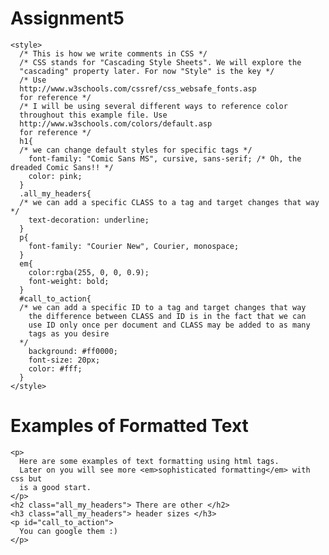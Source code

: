 # Assignment5
<!DOCTYPE html>
<html>
  <head>
    <title>
      CSS and some basic text formatting
    </title>

    <style>
      /* This is how we write comments in CSS */
      /* CSS stands for "Cascading Style Sheets". We will explore the
      "cascading" property later. For now "Style" is the key */
      /* Use
      http://www.w3schools.com/cssref/css_websafe_fonts.asp
      for reference */
      /* I will be using several different ways to reference color
      throughout this example file. Use
      http://www.w3schools.com/colors/default.asp
      for reference */
      h1{
      /* we can change default styles for specific tags */
        font-family: "Comic Sans MS", cursive, sans-serif; /* Oh, the dreaded Comic Sans!! */
        color: pink;
      }
      .all_my_headers{
      /* we can add a specific CLASS to a tag and target changes that way */
        text-decoration: underline;
      }
      p{
        font-family: "Courier New", Courier, monospace;
      }
      em{
        color:rgba(255, 0, 0, 0.9);
        font-weight: bold;
      }
      #call_to_action{
      /* we can add a specific ID to a tag and target changes that way
        the difference between CLASS and ID is in the fact that we can
        use ID only once per document and CLASS may be added to as many
        tags as you desire
      */
        background: #ff0000;
        font-size: 20px;
        color: #fff;
      }
    </style>

  </head>

  <body>
    <h1 class="all_my_headers"> Examples of Formatted Text </h1>

    <p>
      Here are some examples of text formatting using html tags.
      Later on you will see more <em>sophisticated formatting</em> with css but
      is a good start.
    </p>
    <h2 class="all_my_headers"> There are other </h2>
    <h3 class="all_my_headers"> header sizes </h3>
    <p id="call_to_action">
      You can google them :)
    </p>

  </body>
</html>
